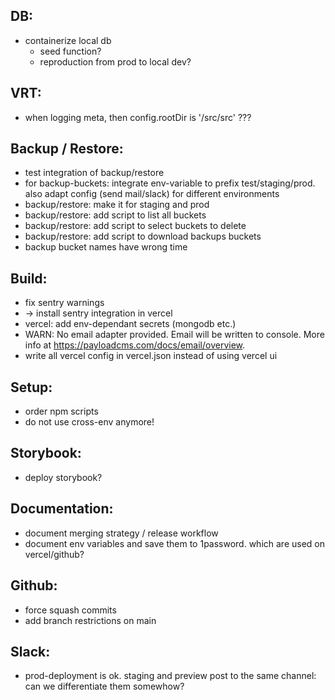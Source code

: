 DB:
---
- containerize local db
  - seed function?
  - reproduction from prod to local dev?

VRT:
----
- when logging meta, then config.rootDir is '/src/src' ???

Backup / Restore:
-----------------
- test integration of backup/restore
- for backup-buckets: integrate env-variable to prefix test/staging/prod. also adapt config (send mail/slack) for different environments
- backup/restore: make it for staging and prod
- backup/restore: add script to list all buckets
- backup/restore: add script to select buckets to delete
- backup/restore: add script to download backups buckets
- backup bucket names have wrong time

Build:
------
- fix sentry warnings
- -> install sentry integration in vercel
- vercel: add env-dependant secrets (mongodb etc.)
- WARN: No email adapter provided. Email will be written to console. More info at https://payloadcms.com/docs/email/overview.
- write all vercel config in vercel.json instead of using vercel ui

Setup:
------
- order npm scripts
- do not use cross-env anymore!

Storybook:
----------
- deploy storybook?

Documentation:
--------------
- document merging strategy / release workflow
- document env variables and save them to 1password. which are used on vercel/github?

Github:
-------
- force squash commits
- add branch restrictions on main

Slack:
------
- prod-deployment is ok. staging and preview post to the same channel: can we differentiate them somewhow?
